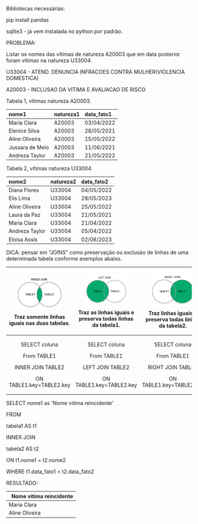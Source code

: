 ﻿Bibliotecas necessárias:

pip install pandas

sqlite3   -  já vem instalada no python por padrão.


PROBLEMA:

Listar os nomes das vítimas de natureza A20003 que em data posterior foram vítimas na natureza U33004.

U33004 - ATEND. DENUNCIA INFRACOES CONTRA MULHER(VIOLENCIA DOMESTICA)

A20003 - INCLUSAO DA VITIMA E AVALIACAO DE RISCO

Tabela 1, vítimas natureza A20003.

|nome1|natureza1|data\_fato1|
| :- | :- | :- |
|Maria Clara|A20003|03/04/2022|
|Elenice Silva|A20003|28/05/2021|
|Aline Oliveira|A20003|15/05/2022|
|Jussara de Melo|A20003|11/06/2021|
|Andreza Taylor|A20003|21/05/2022|

Tabela 2, vítimas natureza U33004.

|nome2|natureza2|data\_fato2|
| :- | :- | :- |
|Diana Flores|U33004|04/05/2022|
|Elis Lima|U33004|28/05/2023|
|Aline Oliveira|U33004|25/05/2022|
|Laura da Paz|U33004|21/05/2021|
|Maria Clara|U33004|21/04/2022|
|Andreza Taylor|U33004|05/04/2022|
|Eloisa Assis|U33004|02/08/2023|

DICA: pensar em “JOINS” como preservação ou exclusão de linhas de uma determinada tabela conforme exemplos abaixo.

|<p>![SQL INNER JOIN](Aspose.Words.c2bee8ec-4a3c-41b7-b28f-c77392f9c5ca.001.png)</p><p>Traz somente linhas iguais nas duas tabelas.</p>|<p>![SQL LEFT JOIN](Aspose.Words.c2bee8ec-4a3c-41b7-b28f-c77392f9c5ca.002.png)</p><p>Traz as linhas iguais e preserva todas linhas da tabela1.</p>|<p>![SQL RIGHT JOIN](Aspose.Words.c2bee8ec-4a3c-41b7-b28f-c77392f9c5ca.003.png)</p><p>Traz linhas iguais e preserva todas linhas da tabela2.</p>|
| :-: | :-: | :-: |
|<p>SELECT coluna</p><p>From TABLE1 </p><p>INNER JOIN TABLE2</p><p>ON TABLE1.key=TABLE2.key</p>|<p>SELECT coluna</p><p>From TABLE1 </p><p>LEFT JOIN TABLE2</p><p>ON TABLE1.key=TABLE2.key</p>|<p>SELECT coluna</p><p>From TABLE1 </p><p>RIGHT JOIN TABLE2</p><p>ON TABLE1.key=TABLE2.key</p>|

SELECT nome1 as 'Nome vitima reincidente'

FROM

tabela1 AS t1

INNER JOIN

tabela2 AS t2

ON t1.nome1 = t2.nome2

WHERE t1.data\_fato1 < t2.data\_fato2

RESULTADO:

|` `Nome vitima reincidente|
| :- |
|Maria Clara|
|Aline Oliveira|

